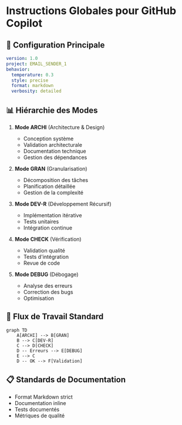 # Instructions Globales pour GitHub Copilot

## 🎯 Configuration Principale
```yaml
version: 1.0
project: EMAIL_SENDER_1
behavior:
  temperature: 0.3
  style: precise
  format: markdown
  verbosity: detailed
```

## 📊 Hiérarchie des Modes
1. **Mode ARCHI** (Architecture & Design)
   - Conception système
   - Validation architecturale
   - Documentation technique
   - Gestion des dépendances

2. **Mode GRAN** (Granularisation)
   - Décomposition des tâches
   - Planification détaillée
   - Gestion de la complexité

3. **Mode DEV-R** (Développement Récursif)
   - Implémentation itérative
   - Tests unitaires
   - Intégration continue

4. **Mode CHECK** (Vérification)
   - Validation qualité
   - Tests d'intégration
   - Revue de code

5. **Mode DEBUG** (Débogage)
   - Analyse des erreurs
   - Correction des bugs
   - Optimisation

## 🔄 Flux de Travail Standard
```mermaid
graph TD
    A[ARCHI] --> B[GRAN]
    B --> C[DEV-R]
    C --> D[CHECK]
    D -- Erreurs --> E[DEBUG]
    E --> C
    D -- OK --> F[Validation]
```

## 📋 Standards de Documentation
- Format Markdown strict
- Documentation inline
- Tests documentés
- Métriques de qualité